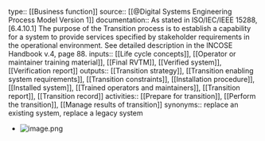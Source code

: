 type:: [[Business function]]
source:: [[@Digital Systems Engineering Process Model Version 1]]
documentation:: As stated in ISO/IEC/IEEE 15288, [6.4.10.1] The purpose of the Transition process is to establish a capability for a system to provide services specified by stakeholder requirements in the operational environment.  See detailed description in the INCOSE Handbook v.4, page 88.
inputs:: [[Life cycle concepts]], [[Operator or maintainer training material]], [[Final RVTM]], [[Verified system]], [[Verification report]]
outputs:: [[Transition strategy]], [[Transition enabling system requirements]], [[Transition constraints]], [[Installation procedure]], [[Installed system]], [[Trained operators and maintainers]], [[Transition report]], [[Transition record]]
activities:: [[Prepare for transition]], [[Perform the transition]], [[Manage results of transition]]
synonyms:: replace an existing system, replace a legacy system

- ![image.png](../assets/image_1689442152014_0.png)
